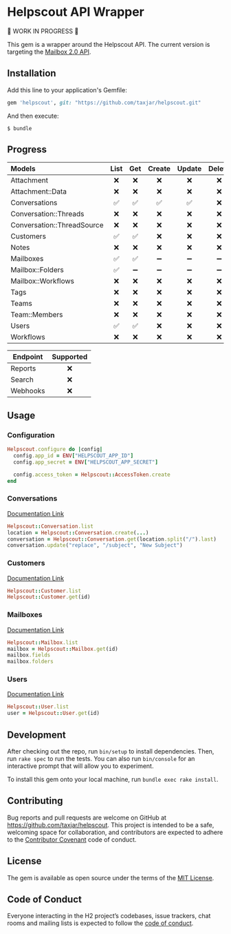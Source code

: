 # Helpscout API Wrapper

🚨 WORK IN PROGRESS 🚨

This gem is a wrapper around the Helpscout API. The current version is targeting the [Mailbox 2.0 API](https://developer.helpscout.com/mailbox-api/).

## Installation

Add this line to your application's Gemfile:

```ruby
gem 'helpscout', git: "https://github.com/taxjar/helpscout.git"
```

And then execute:

    $ bundle

## Progress

| Models                     | List | Get  | Create  | Update | Delete  |
| :------------------------- | :--: | :--: | :-----: | :----: | :-----: |
| Attachment                 |   ❌  |  ❌  |    ❌   |    ❌   |    ❌   |
| Attachment::Data           |   ❌  |  ❌  |    ❌   |    ❌   |    ❌   |
| Conversations              |   ✅  |  ✅  |    ✅   |    ✅   |    ❌   |
| Conversation::Threads      |   ❌  |  ❌  |    ❌   |    ❌   |    ❌   |
| Conversation::ThreadSource |   ❌  |  ❌  |    ❌   |    ❌   |    ❌   |
| Customers                  |   ✅  |  ✅  |    ❌   |    ❌   |    ❌   |
| Notes                      |   ❌  |  ❌  |    ❌   |    ❌   |    ❌   |
| Mailboxes                  |   ✅  |  ✅  |    ➖   |    ➖   |    ➖   |
| Mailbox::Folders           |   ✅  |  ➖  |    ➖   |    ➖   |    ➖   |
| Mailbox::Workflows         |   ❌  |  ❌  |    ❌   |    ❌   |    ❌   |
| Tags                       |   ❌  |  ❌  |    ❌   |    ❌   |    ❌   |
| Teams                      |   ❌  |  ❌  |    ❌   |    ❌   |    ❌   |
| Team::Members              |   ❌  |  ❌  |    ❌   |    ❌   |    ❌   |
| Users                      |   ✅  |  ✅  |    ❌   |    ❌   |    ❌   |
| Workflows                  |   ❌  |  ❌  |    ❌   |    ❌   |    ❌   |

| Endpoint | Supported |
| -------- | :-------: |
| Reports  |     ❌     |
| Search   |     ❌     |
| Webhooks |     ❌     |

## Usage

### Configuration

```ruby
Helpscout.configure do |config|
  config.app_id = ENV["HELPSCOUT_APP_ID"]
  config.app_secret = ENV["HELPSCOUT_APP_SECRET"]

  config.access_token = Helpscout::AccessToken.create
end
```

### Conversations

[Documentation Link](https://developer.helpscout.com/mailbox-api/endpoints/conversations/list/)

```ruby
Helpscout::Conversation.list
location = Helpscout::Conversation.create(...)
conversation = Helpscout::Conversation.get(location.split("/").last)
conversation.update("replace", "/subject", "New Subject")
```

### Customers

[Documentation Link](https://developer.helpscout.com/mailbox-api/endpoints/customers/list/)

```ruby
Helpscout::Customer.list
Helpscout::Customer.get(id)
```

### Mailboxes

[Documentation Link](https://developer.helpscout.com/mailbox-api/endpoints/mailboxes/list/)

```ruby
Helpscout::Mailbox.list
mailbox = Helpscout::Mailbox.get(id)
mailbox.fields
mailbox.folders
```

### Users

[Documentation Link](https://developer.helpscout.com/mailbox-api/endpoints/users/list/)

```ruby
Helpscout::User.list
user = Helpscout::User.get(id)
```

## Development

After checking out the repo, run `bin/setup` to install dependencies. Then, run `rake spec` to run the tests. You can also run `bin/console` for an interactive prompt that will allow you to experiment.

To install this gem onto your local machine, run `bundle exec rake install`.

## Contributing

Bug reports and pull requests are welcome on GitHub at https://github.com/taxjar/helpscout. This project is intended to be a safe, welcoming space for collaboration, and contributors are expected to adhere to the [Contributor Covenant](http://contributor-covenant.org) code of conduct.

## License

The gem is available as open source under the terms of the [MIT License](https://opensource.org/licenses/MIT).

## Code of Conduct

Everyone interacting in the H2 project’s codebases, issue trackers, chat rooms and mailing lists is expected to follow the [code of conduct](https://github.com/taxjar/helpscout/blob/master/CODE_OF_CONDUCT.md).
